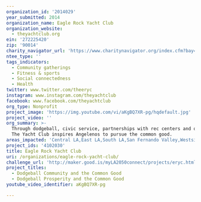 ```yaml
---
organization_id: '2014029'
year_submitted: 2014
organization_name: Eagle Rock Yacht Club
organization_website:
  - theyachtclub.org
ein: '272225420'
zip: '90014'
charity_navigator_url: 'https://www.charitynavigator.org/index.cfm?bay=search.profile&ein=272225420'
ntee_type: ''
tags_indicators:
  - Community gatherings
  - Fitness & sports
  - Social connectedness
  - Health
twitter: www.twitter.com/theeryc
instagram: www.instagram.com/theyachtclub
facebook: www.facebook.com/theyachtclub
org_type: Nonprofit
project_image: 'https://img.youtube.com/vi/aKgBQ7XR-pg/hqdefault.jpg'
project_video: ''
org_summary: >-
  Through dodgeball, civic service, partnerships with rec centers and our youth,
  The Yacht Club inspires Angelenos to pursue the common good.
areas_impacted: 'Central LA,East LA,South LA,San Fernando Valley,Westside,Other:'
project_ids: '4102030'
title: Eagle Rock Yacht Club
uri: /organizations/eagle-rock-yacht-club/
challenge_url: 'http://maker.good.is/myLA2050connect/projects/eryc.html'
project_titles:
  - Dodgeball Community and the Common Good
  - Dodgeball Prosperity and the Common Good
youtube_video_identifier: aKgBQ7XR-pg

---
```

